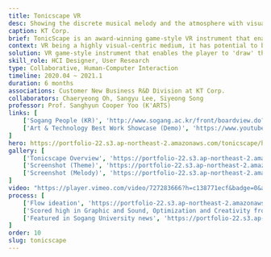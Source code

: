 ```yaml
---
title: Tonicscape VR
desc: Showing the discrete musical melody and the atmosphere with visuals.
caption: KT Corp.
brief: TonicScape is an award-winning game-style VR instrument that enables the player to 'draw' the melody to bring the sense of synesthesia. 
context: VR being a highly visual-centric medium, it has potential to be used as an instrument.
solution: VR game-style instrument that enables the player to 'draw' the melody within background music.
skill_role: HCI Designer, User Research
type: Collaborative, Human-Computer Interaction
timeline: 2020.04 ~ 2021.1
duration: 6 months
associations: Customer New Business R&D Division at KT Corp.
collaborators: Chaeryeong Oh, Sangyu Lee, Siyeong Song
professor: Prof. Sanghyun Cooper Yoo (K'ARTS)
links: [
    ['Sogang People (KR)', 'http://www.sogang.ac.kr/front/boardview.do?bbsConfigFK=58&pkid=526654'], 
    ['Art & Technology Best Work Showcase (Demo)', 'https://www.youtube.com/watch?v=QYP0AGHhPvs']
]
hero: https://portfolio-22.s3.ap-northeast-2.amazonaws.com/tonicscape/hero.jpg
gallery: [
    ['Tonicscape Overview', 'https://portfolio-22.s3.ap-northeast-2.amazonaws.com/tonicscape/g0.jpg'],
    ['Screenshot (Theme)', 'https://portfolio-22.s3.ap-northeast-2.amazonaws.com/tonicscape/g1.jpg'],
    ['Screenshot (Melody)', 'https://portfolio-22.s3.ap-northeast-2.amazonaws.com/tonicscape/g2.jpg']
]
video: "https://player.vimeo.com/video/727283666?h=c138771ecf&badge=0&autopause=0&player_id=0&app_id=58479/embed"                     
process: [
    ['Flow ideation', 'https://portfolio-22.s3.ap-northeast-2.amazonaws.com/tonicscape/p1.jpg'],
    ['Scored high in Graphic and Sound, Optimization and Creativity from KT corp', 'https://portfolio-22.s3.ap-northeast-2.amazonaws.com/tonicscape/p2.jpg'],
    ['Featured in Sogang University news', 'https://portfolio-22.s3.ap-northeast-2.amazonaws.com/tonicscape/p3.jpg']
]
order: 10
slug: tonicscape
---
```

